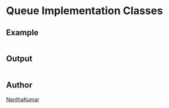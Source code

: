 # Queue Implementation Classes
  
  
##

  

## Example
```java
```


## Output
```
```

## Author
[NanthaKumar](https://github.com/nknantha "NanthaKumar's Profile")
